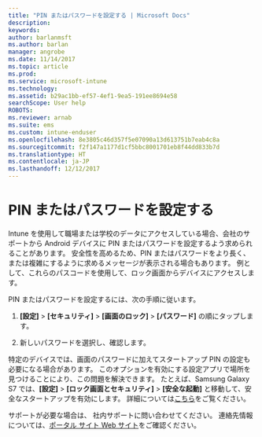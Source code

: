 ```yaml
---
title: "PIN またはパスワードを設定する | Microsoft Docs"
description: 
keywords: 
author: barlanmsft
ms.author: barlan
manager: angrobe
ms.date: 11/14/2017
ms.topic: article
ms.prod: 
ms.service: microsoft-intune
ms.technology: 
ms.assetid: b29ac1bb-ef57-4ef1-9ea5-191ee8694e58
searchScope: User help
ROBOTS: 
ms.reviewer: arnab
ms.suite: ems
ms.custom: intune-enduser
ms.openlocfilehash: 8e3805c46d357f5e07090a13d613751b7eab4c8a
ms.sourcegitcommit: f2f147a1177d1cf5bbc8001701eb8f44dd833b7d
ms.translationtype: HT
ms.contentlocale: ja-JP
ms.lasthandoff: 12/12/2017
---
```

# <a name="set-your-pin-or-password"></a>PIN またはパスワードを設定する

Intune を使用して職場または学校のデータにアクセスしている場合、会社のサポートから Android デバイスに PIN またはパスワードを設定するよう求められることがあります。 安全性を高めるため、PIN またはパスワードをより長く、または複雑にするように求めるメッセージが表示される場合もあります。 例として、これらのパスコードを使用して、ロック画面からデバイスにアクセスします。

PIN またはパスワードを設定するには、次の手順に従います。

1.  **[設定]** > **[セキュリティ]** > **[画面のロック]** > **[パスワード]** の順にタップします。

2.  新しいパスワードを選択し、確認します。

特定のデバイスでは、画面のパスワードに加えてスタートアップ PIN の設定も必要になる場合があります。 このオプションを有効にする設定アプリで場所を見つけることにより、この問題を解決できます。 たとえば、Samsung Galaxy S7 では、**[設定]** > **[ロック画面とセキュリティ]** > **[安全な起動]** と移動して、安全なスタートアップを有効にします。 詳細については[こちら](/intune-user-help/your-device-appears-encrypted-but-cp-says-otherwise)をご覧ください。 

サポートが必要な場合は、 社内サポートに問い合わせてください。 連絡先情報については、[ポータル サイト Web サイト](https://portal.manage.microsoft.com#HelpDeskDialog)をご確認ください。
